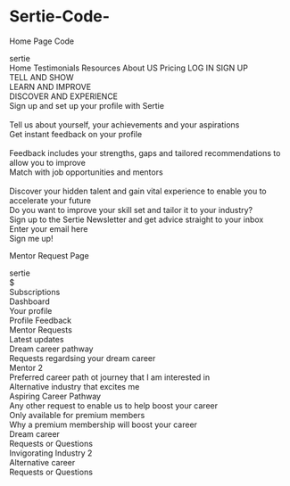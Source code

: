 # Sertie-Code-
Home Page Code 
<div class="w-20 h-20 bg-[#77d5e1]"></div>
<div class="w-[53px] h-[18px] text-black text-lg font-bold font-['Lato']"> sertie </div>
<div class="w-[937px] h-[42px] text-black text-[22px] font-bold font-['Lato']">  Home        Testimonials            Resources          About US         Pricing          LOG IN         SIGN UP</div>
<div class="w-[280px] h-9 text-[#77d5e1] text-[32px] font-normal font-['Lato']">TELL AND SHOW </div>
<div class="w-[364px] h-9 text-[#77d5e1] text-[32px] font-normal font-['Lato']">LEARN AND IMPROVE </div>
<div class="w-[432px] h-9 text-[#77d5e1] text-[32px] font-normal font-['Lato']">DISCOVER AND EXPERIENCE </div>
<div class="w-[456px] h-[158px] text-center text-black text-2xl font-bold font-['Lato']">Sign up and set up your profile with Sertie<br/><br/>Tell us about yourself, your achievements and your aspirations   </div>
<div class="w-[412px] h-[158px] text-center text-black text-2xl font-bold font-['Lato']">Get instant feedback on your profile<br/><br/>Feedback includes your strengths, gaps and tailored recommendations to allow you to improve </div>
<div class="w-[452px] h-[180px] text-center text-black text-2xl font-bold font-['Lato']">Match with job opportunities and mentors <br/><br/>Discover your hidden talent and gain vital experience to enable you to accelerate your future </div>
<div class="w-[1715px] h-[325px] bg-white rounded-[10px] border-8 border-[#77d5e1]"></div>
<div class="w-[1405px] h-[100px] text-black text-[32px] font-normal font-['Lato']">Do you want to improve your skill set and tailor it to your industry? <br/>Sign up to the Sertie Newsletter and get advice straight to your inbox <br/></div>
<div class="w-[1559px] h-[45px] bg-white rounded-[10px] border-2 border-black"></div>
<div class="w-[1621px] h-[68px] text-black text-2xl font-bold font-['Lato']">Enter your email here </div>
<div class="w-[368px] h-[63px] bg-[#77d5e1] rounded-[10px]"></div>
<div class="w-[368px] h-8 text-center text-black text-2xl font-bold font-['Lato']">Sign me up!</div>


Mentor Request Page 
<div class="w-20 h-20 bg-[#77d5e1]"></div>
<div class="w-[53px] h-[18px] text-black text-lg font-bold font-['Lato']"> sertie </div>
<div class="w-[25px] h-[25px] text-center text-black text-2xl font-normal font-['Inter']">$</div>
<div class="w-48 h-10 text-black text-[22px] font-bold font-['Lato']"> Subscriptions </div>
<div class="w-48 h-10 text-black text-[22px] font-bold font-['Lato']">Dashboard </div>
<div class="w-48 h-10 text-black text-[22px] font-bold font-['Lato']">Your profile</div>
<div class="w-48 h-10 text-black text-[22px] font-bold font-['Lato']">Profile Feedback</div>
<div class="w-[396px] h-[66px] bg-[#77d5e1] rounded-[67px]"></div>
<div class="w-48 h-10 text-white text-[22px] font-normal font-['Lato']">Mentor Requests  </div>
<div class="w-48 h-10 text-black text-[22px] font-bold font-['Lato']">Latest updates </div>
<div class="w-[315px] h-[49px] text-black text-[26px] font-bold font-['Lato']">Dream career pathway </div>
<div class="w-[813px] h-10 text-black text-[26px] font-bold font-['Lato']">Requests regardsing your dream career </div>
<div class="w-[166px] h-[39px] text-[#77d5e1] text-[32px] font-normal font-['Lato']"> Mentor 2</div>
<div class="w-[716px] h-[37px]"><span class="text-black text-[32px] font-bold font-['Lato']"> </span><span class="text-black text-2xl font-bold font-['Lato']">Preferred career path ot journey that I am interested in  </span></div>
<div class="w-[395px] h-[33px] text-black text-2xl font-bold font-['Lato']">Alternative industry that excites me</div>
<div class="w-[416px] h-[39px] text-black text-2xl font-bold font-['Lato']">Aspiring Career Pathway </div>
<div class="w-[790px] h-10 text-black text-2xl font-bold font-['Lato']"> Any other request to enable us to help boost your career </div>
<div class="w-[635px] h-[34px] text-[#77d5e1] text-[32px] font-bold font-['Lato']"> Only available for premium members</div>
<div class="w-[679px] h-[72px] bg-[#77d5e1] rounded-[9px]"></div>
<div class="w-[609px] h-7 text-center text-white text-2xl font-bold font-['Lato']">Why a premium membership will boost your career  </div>
<div class="w-[349px] h-[77px] bg-white border-4 border-[#77d5e1]"></div>
<div class="w-[366px] h-[49px] text-black/40 text-[32px] font-normal font-['Lato']">Dream career </div>
<div class="w-[349px] h-[77px] bg-white border-4 border-[#77d5e1]"></div>
<div class="w-[366px] h-[49px] text-black/40 text-[32px] font-normal font-['Lato']">Requests or Questions </div>
<div class="w-[356px] h-[77px] bg-white border-4 border-[#77d5e1]"></div>
<div class="w-[501px] h-[49px] text-black/40 text-[32px] font-normal font-['Lato']">Invigorating Industry 2 </div>
<div class="w-[349px] h-[77px] bg-white border-4 border-[#77d5e1]"></div>
<div class="w-[366px] h-[49px] text-black/40 text-[32px] font-normal font-['Lato']">Alternative career</div>
<div class="w-[353px] h-[77px] bg-white border-4 border-[#77d5e1]"></div>
<div class="w-[366px] h-[49px] text-black/40 text-[32px] font-normal font-['Lato']">Requests or Questions </div>
